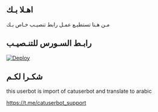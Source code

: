 ## اهـلا بـك
مـن هـنا تستطيـع عمـل رابط تنصيـب خـاص بـك

## رابـط السـورس للتنـصيـب

[![Deploy](https://www.herokucdn.com/deploy/button.svg)](https://heroku.com/deploy?template=https://github.com/FFILG/jmthon)

## شكـرا لكـم 


this userbot is import of catuserbot and translate to arabic

https://t.me/catuserbot_support
